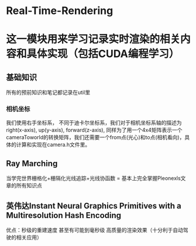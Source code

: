 # Real-Time-Rendering

# 这一模块用来学习记录实时渲染的相关内容和具体实现（包括CUDA编程学习）
## 基础知识
 所有的预前知识和笔记都记录在util里
### 相机坐标
我们使用右手坐标系， 不同于迪卡尔坐标系，我们对于相机坐标系轴的描述为right(x-axis), up(y-axis), forward(z-axis), 同样为了用一个4x4矩阵表示一个cameraToworld的转换矩阵，我们还需要一个from点(光心)和to点(相机看向)，具体的计算和实现在camera.h文件里。

## Ray Marching
当学完世界栅格化+栅隔化光线追踪+光线协函数 = 基本上完全掌握Pleonexls文章的所有知识点

## 英伟达Instant Neural Graphics Primitives with a Multiresolution Hash Encoding
优点：秒级的重建速度 甚至有可能到毫秒级
     高质量的渲染效果（十分利于自动驾驶的相关应用）
